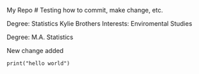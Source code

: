 My Repo \# Testing how to commit, make change, etc.

Degree: Statistics
Kylie Brothers Interests: Enviromental Studies

Degree: M.A. Statistics

New change added

```{r}
print("hello world")
```
